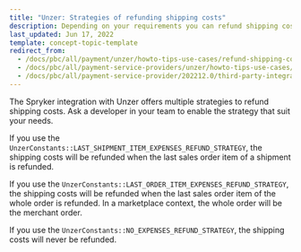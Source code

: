 ```yaml
---
title: "Unzer: Strategies of refunding shipping costs"
description: Depending on your requirements you can refund shipping costs in different ways.
last_updated: Jun 17, 2022
template: concept-topic-template
redirect_from:
  - /docs/pbc/all/payment/unzer/howto-tips-use-cases/refund-shipping-costs.html
  - /docs/pbc/all/payment-service-providers/unzer/howto-tips-use-cases/refund-shipping-costs.html
  - /docs/pbc/all/payment-service-provider/202212.0/third-party-integrations/unzer/howto-tips-use-cases/refund-shipping-costs.html
---
```


The Spryker integration with Unzer offers multiple strategies to refund shipping costs. Ask a developer in your team to enable the strategy that suit your needs.

If you use the `UnzerConstants::LAST_SHIPMENT_ITEM_EXPENSES_REFUND_STRATEGY`, the shipping costs will be refunded when the last sales order item of a shipment is refunded.

If you use the `UnzerConstants::LAST_ORDER_ITEM_EXPENSES_REFUND_STRATEGY`, the shipping costs will be refunded when the last sales order item of the whole order is refunded. In a marketplace context, the whole order will be the merchant order.

If you use the `UnzerConstants::NO_EXPENSES_REFUND_STRATEGY`, the shipping costs will never be refunded.
